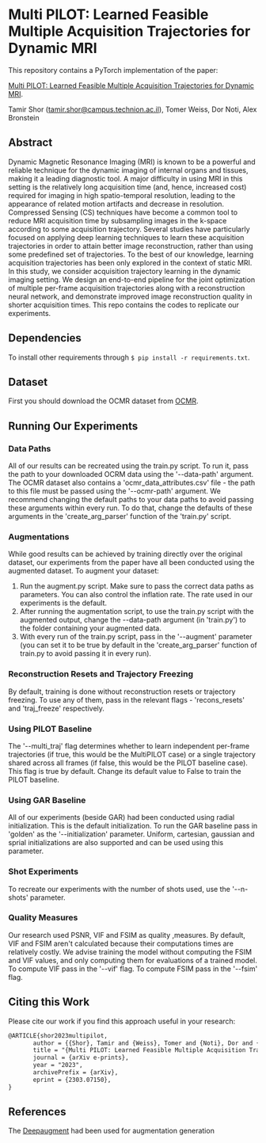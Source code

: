 # Multi PILOT: Learned Feasible Multiple Acquisition Trajectories for Dynamic MRI

This repository contains a PyTorch implementation of the paper:

[Multi PILOT: Learned Feasible Multiple Acquisition Trajectories for Dynamic MRI](https://arxiv.org/abs/2303.07150).

Tamir Shor (<tamir.shor@campus.technion.ac.il>), Tomer Weiss, Dor Noti, Alex Bronstein

## Abstract

Dynamic Magnetic Resonance Imaging (MRI) is known to be a powerful and reliable technique for the dynamic imaging of internal organs and tissues, making it a leading diagnostic tool. A major difficulty in using MRI in this setting is the relatively long acquisition
time (and, hence, increased cost) required for imaging in high spatio-temporal resolution,
leading to the appearance of related motion artifacts and decrease in resolution. Compressed Sensing (CS) techniques have become a common tool to reduce MRI acquisition
time by subsampling images in the k-space according to some acquisition trajectory. Several studies have particularly focused on applying deep learning techniques to learn these
acquisition trajectories in order to attain better image reconstruction, rather than using
some predefined set of trajectories. To the best of our knowledge, learning acquisition
trajectories has been only explored in the context of static MRI. In this study, we consider
acquisition trajectory learning in the dynamic imaging setting. We design an end-to-end
pipeline for the joint optimization of multiple per-frame acquisition trajectories along with
a reconstruction neural network, and demonstrate improved image reconstruction quality
in shorter acquisition times.
This repo contains the codes to replicate our experiments.

## Dependencies

To install other requirements through `$ pip install -r requirements.txt`.

## Dataset
First you should download the OCMR dataset from [OCMR](https://ocmr.s3.amazonaws.com/data/ocmr_cine.tar.gz).

## Running Our Experiments

### Data Paths
All of our results can be recreated using the train.py script.
To run it, pass the path to your downloaded OCRM data using the '--data-path' argument. The OCMR dataset also contains a 'ocmr_data_attributes.csv' file - the path to this file must be passed using the '--ocmr-path' argument.
We recommend changing the default paths to your data paths to avoid passing these arguments within every run. To do that, change the defaults of these arguments in the 'create_arg_parser' function of the 'train.py' script.

### Augmentations
While good results can be achieved by training directly over the original dataset, our experiments from the paper have all been conducted using the augmented dataset. To augment your dataset:
1. Run the augment.py script. Make sure to pass the correct data paths as parameters. You can also control the inflation rate. The rate used in our experiments is the default. 
2. After running the augmentation script, to use the train.py script with the augmented output, change the --data-path argument (in 'train.py') to the folder containing your augmented data.
3. With every run of the train.py script, pass in the '--augment' parameter (you can set it to be true by default in the 'create_arg_parser' function of train.py to avoid passing it in every run).

### Reconstruction Resets and Trajectory Freezing
By default, training is done without reconstruction resets or trajectory freezing. To use any of them, pass in the relevant flags - 'recons_resets' and 'traj_freeze' respectively.

### Using PILOT Baseline
The '--multi_traj' flag determines whether to learn independent per-frame trajectories (if true, this would be the MultiPILOT case) or a single trajectory shared across all frames (if false, this would be the PILOT baseline case). This flag is true by default. Change its default value to False to train the PILOT baseline.

### Using GAR Baseline
All of our experiments (beside GAR) had been conducted using radial initialization. This is the default initialization. To run the GAR baseline pass in 'golden' as the '--initialization' parameter.
Uniform, cartesian, gaussian and sprial initializations are also supported and can be used using this parameter.

### Shot Experiments
To recreate our experiments with the number of shots used, use the '--n-shots' parameter. 

### Quality Measures
Our research used PSNR, VIF and FSIM as quality ,measures. By default, VIF and FSIM aren't calculated because their computations times are relatively costly. We advise training the model without computing the FSIM and VIF values, and only computing them for evaluations of a trained model.
To compute VIF pass in the '--vif' flag. To compute FSIM pass in the '--fsim' flag.


## Citing this Work
Please cite our work if you find this approach useful in your research:
```latex
@ARTICLE{shor2023multipilot,
       author = {{Shor}, Tamir and {Weiss}, Tomer and {Noti}, Dor and {Bronstein}, Alex},
       title = "{Multi PILOT: Learned Feasible Multiple Acquisition Trajectories for Dynamic MRI}",
       journal = {arXiv e-prints},
       year = "2023",
       archivePrefix = {arXiv},
       eprint = {2303.07150},
}
```

## References
The [Deepaugment](https://github.com/barisozmen/deepaugment) had been used for augmentation generation
